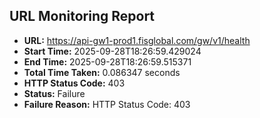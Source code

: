 ## URL Monitoring Report

- **URL:** https://api-gw1-prod1.fisglobal.com/gw/v1/health
- **Start Time:** 2025-09-28T18:26:59.429024
- **End Time:** 2025-09-28T18:26:59.515371
- **Total Time Taken:** 0.086347 seconds
- **HTTP Status Code:** 403
- **Status:** Failure
- **Failure Reason:** HTTP Status Code: 403
